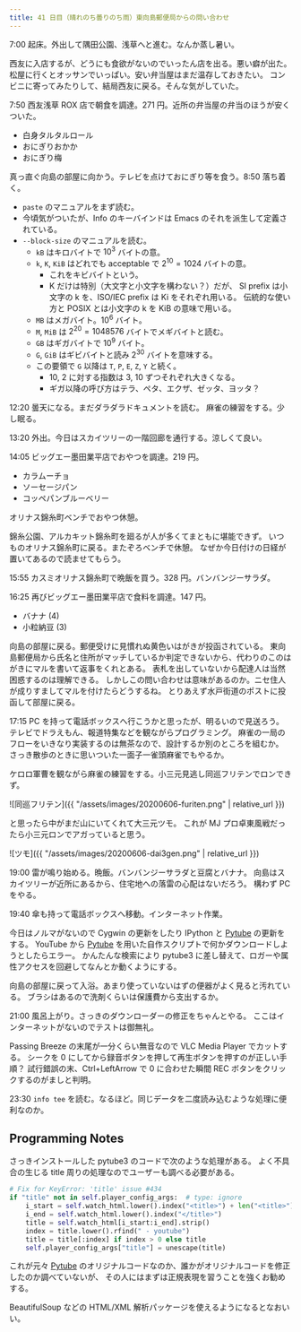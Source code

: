 ```yaml
---
title: 41 日目（晴れのち曇りのち雨）東向島郵便局からの問い合わせ
---
```


7:00 起床。外出して隅田公園、浅草へと進む。なんか蒸し暑い。

西友に入店するが、どうにも食欲がないのでいったん店を出る。悪い癖が出た。
松屋に行くとオッサンでいっぱい。安い弁当屋はまだ温存しておきたい。
コンビニに寄ってみたりして、結局西友に戻る。そんな気がしていた。

7:50 西友浅草 ROX 店で朝食を調達。271 円。近所の弁当屋の弁当のほうが安くついた。

* 白身タルタルロール
* おにぎりおかか
* おにぎり梅

真っ直ぐ向島の部屋に向かう。テレビを点けておにぎり等を食う。8:50 落ち着く。

* `paste` のマニュアルをまず読む。
* 今頃気がついたが、Info のキーバインドは Emacs のそれを派生して定義されている。
* `--block-size` のマニュアルを読む。
  * `kB` はキロバイトで $10^3$ バイトの意。
  * `k`, `K`, `KiB` はどれでも acceptable で $2^10 = 1024$ バイトの意。
    * これをキビバイトという。
    * K だけは特別（大文字と小文字を構わない？）だが、
      SI prefix は小文字の k を、ISO/IEC prefix は Ki をそれぞれ用いる。
      伝統的な使い方と POSIX とは小文字の k を KiB の意味で用いる。
  * `MB` はメガバイト。$10^6$ バイト。
  * `M`, `MiB` は $2^20 = 1048576$ バイトでメギバイトと読む。
  * `GB` はギガバイトで $10^9$ バイト。
  * `G`, `GiB` はギビバイトと読み $2^30$ バイトを意味する。
  * この要領で `G` 以降は `T`, `P`, `E`, `Z`, `Y` と続く。
    * 10, 2 に対する指数は 3, 10 ずつそれぞれ大きくなる。
    * ギガ以降の呼び方はテラ、ペタ、エクザ、ゼッタ、ヨッタ？

12:20 曇天になる。まだダラダラドキュメントを読む。
麻雀の練習をする。少し眠る。

13:20 外出。今日はスカイツリーの一階回廊を通行する。涼しくて良い。

14:05 ビッグエー墨田業平店でおやつを調達。219 円。

* カラムーチョ
* ソーセージパン
* コッペパンブルーベリー

オリナス錦糸町ベンチでおやつ休憩。

錦糸公園、アルカキット錦糸町を廻るが人が多くてまともに堪能できず。
いつものオリナス錦糸町に戻る。またぞろベンチで休憩。
なぜか今日付けの日経が置いてあるので読ませてもらう。

15:55 カスミオリナス錦糸町で晩飯を買う。328 円。バンバンジーサラダ。

16:25 再びビッグエー墨田業平店で食料を調達。147 円。

* バナナ (4)
* 小粒納豆 (3)

向島の部屋に戻る。郵便受けに見慣れぬ黄色いはがきが投函されている。
東向島郵便局から氏名と住所がマッチしているか判定できないから、代わりのこのはがきにマルを書いて返事をくれとある。
表札を出していないから配達人は当然困惑するのは理解できる。
しかしこの問い合わせは意味があるのか。ニセ住人が成りすましてマルを付けたらどうするね。
とりあえず水戸街道のポストに投函して部屋に戻る。

17:15 PC を持って電話ボックスへ行こうかと思ったが、明るいので見送ろう。
テレビでドラえもん、報道特集などを観ながらプログラミング。
麻雀の一局のフローをいきなり実装するのは無茶なので、設計するか別のところを組むか。
さっき散歩のときに思いついた一面子一雀頭麻雀でもやるか。

ケロロ軍曹を観ながら麻雀の練習をする。小三元見逃し同巡フリテンでロンできず。

![同巡フリテン]({{ "/assets/images/20200606-furiten.png" | relative_url }})

と思ったら中がまだ山にいてくれて大三元ツモ。
これが MJ プロ卓東風戦だったら小三元ロンでアガっていると思う。

![ツモ]({{ "/assets/images/20200606-dai3gen.png" | relative_url }})

19:00 雷が鳴り始める。晩飯。バンバンジーサラダと豆腐とバナナ。
向島はスカイツリーが近所にあるから、住宅地への落雷の心配はないだろう。
構わず PC をやる。

19:40 傘も持って電話ボックスへ移動。インターネット作業。

今日はノルマがないので Cygwin の更新をしたり IPython と [Pytube] の更新をする。
YouTube から [Pytube] を用いた自作スクリプトで何かダウンロードしようとしたらエラー。
かんたんな検索により pytube3 に差し替えて、ロガーや属性アクセスを回避してなんとか動くようにする。

向島の部屋に戻って入浴。あまり使っていないはずの便器がよく見ると汚れている。
ブラシはあるので洗剤くらいは保護費から支出するか。

21:00 風呂上がり。さっきのダウンローダーの修正をちゃんとやる。
ここはインターネットがないのでテストは御無礼。

Passing Breeze の末尾が一分くらい無音なので VLC Media Player でカットする。
シークを 0 にしてから録音ボタンを押して再生ボタンを押すのが正しい手順？
試行錯誤の末、Ctrl+LeftArrow で 0 に合わせた瞬間 REC ボタンをクリックするのがましと判明。

23:30 `info tee` を読む。なるほど。同じデータを二度読み込むような処理に便利なのか。

## Programming Notes

さっきインストールした pytube3 のコードで次のような処理がある。
よく不具合の生じる title 周りの処理なのでユーザーも調べる必要がある。

```python
# Fix for KeyError: 'title' issue #434
if "title" not in self.player_config_args:  # type: ignore
    i_start = self.watch_html.lower().index("<title>") + len("<title>")
    i_end = self.watch_html.lower().index("</title>")
    title = self.watch_html[i_start:i_end].strip()
    index = title.lower().rfind(" - youtube")
    title = title[:index] if index > 0 else title
    self.player_config_args["title"] = unescape(title)
```

これが元々 [Pytube] のオリジナルコードなのか、誰かがオリジナルコードを修正したのか調べていないが、
その人にはまずは正規表現を習うことを強くお勧めする。

BeautifulSoup などの HTML/XML 解析パッケージを使えるようになるとなおいい。

[pytube]: https://pytube.io/en/latest/index.html
